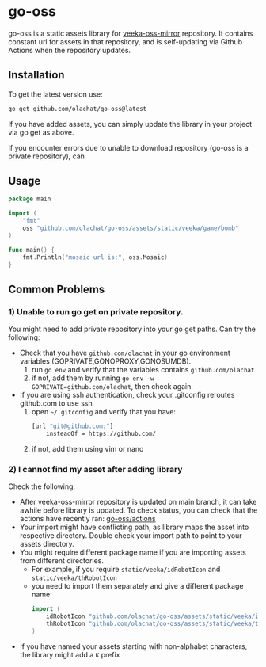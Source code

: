 # go-oss

go-oss is a static assets library for [veeka-oss-mirror](https://github.com/olachat/veeka-oss-mirror) repository. It contains constant url for assets in that repository, and is self-updating via Github Actions when the repository updates.

## Installation

To get the latest version use:

```bash
go get github.com/olachat/go-oss@latest
```

If you have added assets, you can simply update the library in your project via go get as above.

If you encounter errors due to unable to download repository (go-oss is a private repository), can 

## Usage

```go
package main

import (
	"fmt"
	oss "github.com/olachat/go-oss/assets/static/veeka/game/bomb"
)

func main() {
	fmt.Println("mosaic url is:", oss.Mosaic)
}
```

## Common Problems

### 1) Unable to run go get on private repository.

You might need to add private repository into your go get paths. Can try the following:

- Check that you have `github.com/olachat` in your go environment variables (GOPRIVATE,GONOPROXY,GONOSUMDB).
  1) run `go env` and verify that the variables contains `github.com/olachat`
  2) if not, add them by running `go env -w GOPRIVATE=github.com/olachat`, then check again
- If you are using ssh authentication, check your .gitconfig reroutes github.com to use ssh
  1) open `~/.gitconfig` and verify that you have:
     ```bash
     [url "git@github.com:"]
         insteadOf = https://github.com/
     ```
  2) if not, add them using vim or nano

### 2) I cannot find my asset after adding library

Check the following:

- After veeka-oss-mirror repository is updated on main branch, it can take awhile before library is updated. To check status, you can check that the actions have recently ran: [go-oss/actions](https://github.com/olachat/go-oss/actions)
- Your import might have conflicting path, as library maps the asset into respective directory. Double check your import path to point to your assets directory.
- You might require different package name if you are importing assets from different directories. 
  - For example, if you require `static/veeka/idRobotIcon` and `static/veeka/thRobotIcon`
  - you need to import them separately and give a different package name:
    ```go
    import (
        idRobotIcon "github.com/olachat/go-oss/assets/static/veeka/idRobotIcon"
        thRobotIcon "github.com/olachat/go-oss/assets/static/veeka/thRobotIcon"
    )
    ```
- If you have named your assets starting with non-alphabet characters, the library might add a `K` prefix
